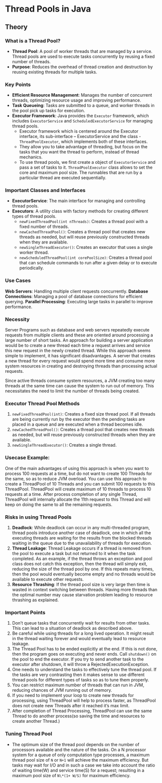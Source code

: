 # Thread Pools in Java

## Theory

### What is a Thread Pool?

- **Thread Pool**: A pool of worker threads that are managed by a service. Thread pools are used to execute tasks concurrently by reusing a fixed number of threads.
- **Purpose**: Reduces the overhead of thread creation and destruction by reusing existing threads for multiple tasks.

### Key Points

- **Efficient Resource Management**: Manages the number of concurrent threads, optimizing resource usage and improving performance.
- **Task Queueing**: Tasks are submitted to a queue, and worker threads in the pool pick up tasks for execution.
- **Executor Framework**: Java provides the `Executor` framework, which includes `ExecutorService` and `ScheduledExecutorService` for managing thread pools.
  - Executor framework which is centered around the Executor interface, its sub-interface – ExecutorService and the class - `ThreadPoolExecutor`, which implements both of these interfaces.
  - They allow you to take advantage of threading, but focus on the tasks that you want the thread to perform, instead of thread mechanics.
  - To use thread pools, we first create a object of `ExecutorService` and pass a set of tasks to it. `ThreadPoolExecutor` class allows to set the core and maximum pool size. The runnables that are run by a particular thread are executed sequentially.

### Important Classes and Interfaces

- **ExecutorService**: The main interface for managing and controlling thread pools.
- **Executors**: A utility class with factory methods for creating different types of thread pools.
  - `newFixedThreadPool(int nThreads)`: Creates a thread pool with a fixed number of threads.
  - `newCachedThreadPool()`: Creates a thread pool that creates new threads as needed, but will reuse previously constructed threads when they are available.
  - `newSingleThreadExecutor()`: Creates an executor that uses a single worker thread.
  - `newScheduledThreadPool(int corePoolSize)`: Creates a thread pool that can schedule commands to run after a given delay or to execute periodically.

### Use Cases

**Web Servers**: Handling multiple client requests concurrently.
**Database Connections**: Managing a pool of database connections for efficient querying.
**Parallel Processing**: Executing large tasks in parallel to improve performance.

### Necessity

Server Programs such as database and web servers repeatedly execute requests from multiple clients and these are oriented around processing a large number of short tasks. An approach for building a server application would be to create a new thread each time a request arrives and service this new request in the newly created thread. While this approach seems simple to implement, it has significant disadvantages. A server that creates a new thread for every request would spend more time and consume more system resources in creating and destroying threads than processing actual requests.

Since active threads consume system resources, a JVM creating too many threads at the same time can cause the system to run out of memory. This necessitates the need to limit the number of threads being created.

### Executor Thread Pool Methods

1. `newFixedThreadPool(int)`: Creates a fixed size thread pool. If all threads are being currently run by the executor then the pending tasks are placed in a queue and are executed when a thread becomes idle.
2. `newCachedThreadPool()`: Creates a thread pool that creates new threads as needed, but will reuse previously constructed threads when they are available.
3. `newSingleThreadExecutor()`: Creates a single thread.

### Usecase Example:

One of the main advantages of using this approach is when you want to process 100 requests at a time, but do not want to create 100 Threads for the same, so as to reduce JVM overload. You can use this approach to create a ThreadPool of 10 Threads and you can submit 100 requests to this ThreadPool. ThreadPool will create maximum of 10 threads to process 10 requests at a time. After process completion of any single Thread, ThreadPool will internally allocate the 11th request to this Thread and will keep on doing the same to all the remaining requests.

### Risks in using Thread Pools

1. **Deadlock**: While deadlock can occur in any multi-threaded program, thread pools introduce another case of deadlock, one in which all the executing threads are waiting for the results from the blocked threads waiting in the queue due to the unavailability of threads for execution.
2. **Thread Leakage**: Thread Leakage occurs if a thread is removed from the pool to execute a task but not returned to it when the task completed. As an example, if the thread throws an exception and pool class does not catch this exception, then the thread will simply exit, reducing the size of the thread pool by one. If this repeats many times, then the pool would eventually become empty and no threads would be available to execute other requests.
3. **Resource Thrashing**: If the thread pool size is very large then time is wasted in context switching between threads. Having more threads than the optimal number may cause starvation problem leading to resource thrashing as explained.

### Important Points

1. Don’t queue tasks that concurrently wait for results from other tasks. This can lead to a situation of deadlock as described above.
2. Be careful while using threads for a long lived operation. It might result in the thread waiting forever and would eventually lead to resource leakage.
3. The Thread Pool has to be ended explicitly at the end. If this is not done, then the program goes on executing and never ends. Call `shutdown()` on the pool to end the executor. If you try to send another task to the executor after shutdown, it will throw a RejectedExecutionException.
4. One needs to understand the tasks to effectively tune the thread pool. If the tasks are very contrasting then it makes sense to use different thread pools for different types of tasks so as to tune them properly.
5. You can restrict maximum number of threads that can run in JVM, reducing chances of JVM running out of memory.
6. If you need to implement your loop to create new threads for processing, using ThreadPool will help to process faster, as ThreadPool does not create new Threads after it reached it’s max limit.
7. After completion of Thread Processing, ThreadPool can use the same Thread to do another process(so saving the time and resources to create another Thread.)

### Tuning Thread Pool

- The optimum size of the thread pool depends on the number of processors available and the nature of the tasks. On a N processor system for a queue of only computation type processes, a maximum thread pool size of `N` or `N+1` will achieve the maximum efficiency. But tasks may wait for I/O and in such a case we take into account the ratio of waiting time(W) and service time(S) for a request; resulting in a maximum pool size of `N\*(1+ W/S)` for maximum efficiency.

